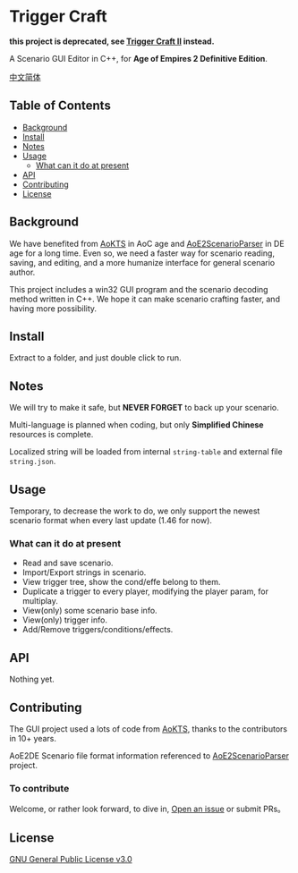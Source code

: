 # Trigger Craft

**this project is deprecated, see [Trigger Craft II](https://github.com/MegaDusknoir/AoE2TriggerCraft2) instead.**

A Scenario GUI Editor in C++, for **Age of Empires 2 Definitive Edition**.

[中文简体](README.zh_cn.md)

## Table of Contents

- [Background](#background)
- [Install](#install)
- [Notes](#notes)
- [Usage](#usage)
    - [What can it do at present](#what-can-it-do-at-present)
- [API](#api)
- [Contributing](#contributing)
- [License](#license)

## Background

We have benefited from [AoKTS](https://github.com/mullikine/aokts) in AoC age and [AoE2ScenarioParser](https://github.com/KSneijders/AoE2ScenarioParser) in DE age for a long time. Even so, we need a faster way for scenario reading, saving, and editing, and a more humanize interface for general scenario author.

This project includes a win32 GUI program and the scenario decoding method written in C++. We hope it can make scenario crafting faster, and having more possibility.

## Install

Extract to a folder, and just double click to run.

## Notes

We will try to make it safe, but **NEVER FORGET** to back up your scenario.

Multi-language is planned when coding, but only **Simplified Chinese** resources is complete.

Localized string will be loaded from internal `string-table` and external file `string.json`.

## Usage

Temporary, to decrease the work to do, we only support the newest scenario format when every last update (1.46 for now).
### What can it do at present

- Read and save scenario.
- Import/Export strings in scenario.
- View trigger tree, show the cond/effe belong to them.
- Duplicate a trigger to every player, modifying the player param, for multiplay.
- View(only) some scenario base info.
- View(only) trigger info.
- Add/Remove triggers/conditions/effects.

## API

Nothing yet.

## Contributing

The GUI project used a lots of code from [AoKTS](https://github.com/mullikine/aokts), thanks to the contributors in 10+ years.

AoE2DE Scenario file format information referenced to [AoE2ScenarioParser](https://github.com/KSneijders/AoE2ScenarioParser) project.

### To contribute
Welcome, or rather look forward, to dive in, [Open an issue](https://github.com/MegaDusknoir/AoE2TriggerCraft/issues/new) or submit PRs。

## License

[GNU General Public License v3.0](LICENSE)
